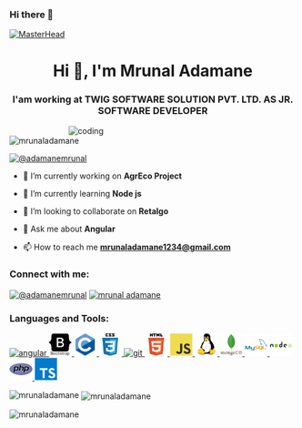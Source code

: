 ### Hi there 👋

[![MasterHead](https://1.bp.blogspot.com/-7A4WynwLsMw/XbBpCXG8fHI/AAAAAAAAMt4/uOa1bpLskYgrwGb11hSu2SDj_Mig8SXJQLcBGAsYHQ/s1600/2000_600px.gif)](https://rishavchand.io)
<h1 align="center">Hi 👋, I'm Mrunal Adamane</h1>
<h3 align="center">I'am working at TWIG SOFTWARE SOLUTION PVT. LTD. AS JR. SOFTWARE DEVELOPER </h3>
<img align="right" alt="coding" width="400" src="https://t4.ftcdn.net/jpg/04/40/03/73/360_F_440037301_xI59ve0rg2gtWdLY8KT93gqJsbfDivcV.jpg" class="d-block w-100" alt="...">



<p align="left"> <img src="https://komarev.com/ghpvc/?username=mrunaladamane&label=Profile%20views&color=0e75b6&style=flat" alt="mrunaladamane" /> </p>

<p align="left"> <a href="https://twitter.com/@adamanemrunal" target="blank"><img src="https://img.shields.io/twitter/follow/@adamanemrunal?logo=twitter&style=for-the-badge" alt="@adamanemrunal" /></a> </p>

- 🔭 I’m currently working on **AgrEco Project**

- 🌱 I’m currently learning **Node js**

- 👯 I’m looking to collaborate on **Retalgo**

- 💬 Ask me about **Angular**

- 📫 How to reach me **mrunaladamane1234@gmail.com**

<h3 align="left">Connect with me:</h3>
<p align="left">
<a href="https://twitter.com/@adamanemrunal" target="blank"><img align="center" src="https://raw.githubusercontent.com/rahuldkjain/github-profile-readme-generator/master/src/images/icons/Social/twitter.svg" alt="@adamanemrunal" height="30" width="40" /></a>
<a href="https://linkedin.com/in/mrunal adamane" target="blank"><img align="center" src="https://raw.githubusercontent.com/rahuldkjain/github-profile-readme-generator/master/src/images/icons/Social/linked-in-alt.svg" alt="mrunal adamane" height="30" width="40" /></a>
</p>

<h3 align="left">Languages and Tools:</h3>
<p align="left"> <a href="https://angular.io" target="_blank" rel="noreferrer"> <img src="https://angular.io/assets/images/logos/angular/angular.svg" alt="angular" width="40" height="40"/> </a> <a href="https://getbootstrap.com" target="_blank" rel="noreferrer"> <img src="https://raw.githubusercontent.com/devicons/devicon/master/icons/bootstrap/bootstrap-plain-wordmark.svg" alt="bootstrap" width="40" height="40"/> </a> <a href="https://www.cprogramming.com/" target="_blank" rel="noreferrer"> <img src="https://raw.githubusercontent.com/devicons/devicon/master/icons/c/c-original.svg" alt="c" width="40" height="40"/> </a> <a href="https://www.w3schools.com/css/" target="_blank" rel="noreferrer"> <img src="https://raw.githubusercontent.com/devicons/devicon/master/icons/css3/css3-original-wordmark.svg" alt="css3" width="40" height="40"/> </a> <a href="https://git-scm.com/" target="_blank" rel="noreferrer"> <img src="https://www.vectorlogo.zone/logos/git-scm/git-scm-icon.svg" alt="git" width="40" height="40"/> </a> <a href="https://www.w3.org/html/" target="_blank" rel="noreferrer"> <img src="https://raw.githubusercontent.com/devicons/devicon/master/icons/html5/html5-original-wordmark.svg" alt="html5" width="40" height="40"/> </a> <a href="https://developer.mozilla.org/en-US/docs/Web/JavaScript" target="_blank" rel="noreferrer"> <img src="https://raw.githubusercontent.com/devicons/devicon/master/icons/javascript/javascript-original.svg" alt="javascript" width="40" height="40"/> </a> <a href="https://www.linux.org/" target="_blank" rel="noreferrer"> <img src="https://raw.githubusercontent.com/devicons/devicon/master/icons/linux/linux-original.svg" alt="linux" width="40" height="40"/> </a> <a href="https://www.mongodb.com/" target="_blank" rel="noreferrer"> <img src="https://raw.githubusercontent.com/devicons/devicon/master/icons/mongodb/mongodb-original-wordmark.svg" alt="mongodb" width="40" height="40"/> </a> <a href="https://www.mysql.com/" target="_blank" rel="noreferrer"> <img src="https://raw.githubusercontent.com/devicons/devicon/master/icons/mysql/mysql-original-wordmark.svg" alt="mysql" width="40" height="40"/> </a> <a href="https://nodejs.org" target="_blank" rel="noreferrer"> <img src="https://raw.githubusercontent.com/devicons/devicon/master/icons/nodejs/nodejs-original-wordmark.svg" alt="nodejs" width="40" height="40"/> </a> <a href="https://www.php.net" target="_blank" rel="noreferrer"> <img src="https://raw.githubusercontent.com/devicons/devicon/master/icons/php/php-original.svg" alt="php" width="40" height="40"/> </a> <a href="https://www.typescriptlang.org/" target="_blank" rel="noreferrer"> <img src="https://raw.githubusercontent.com/devicons/devicon/master/icons/typescript/typescript-original.svg" alt="typescript" width="40" height="40"/> </a> </p>

<p><img align="left" src="https://github-readme-stats.vercel.app/api/top-langs?username=mrunaladamane&show_icons=true&locale=en&layout=compact" alt="mrunaladamane" /></p>

<p>&nbsp;<img align="center" src="https://github-readme-stats.vercel.app/api?username=mrunaladamane&show_icons=true&locale=en" alt="mrunaladamane" /></p>

<p><img align="center" src="https://github-readme-streak-stats.herokuapp.com/?user=mrunaladamane&" alt="mrunaladamane" /></p>
